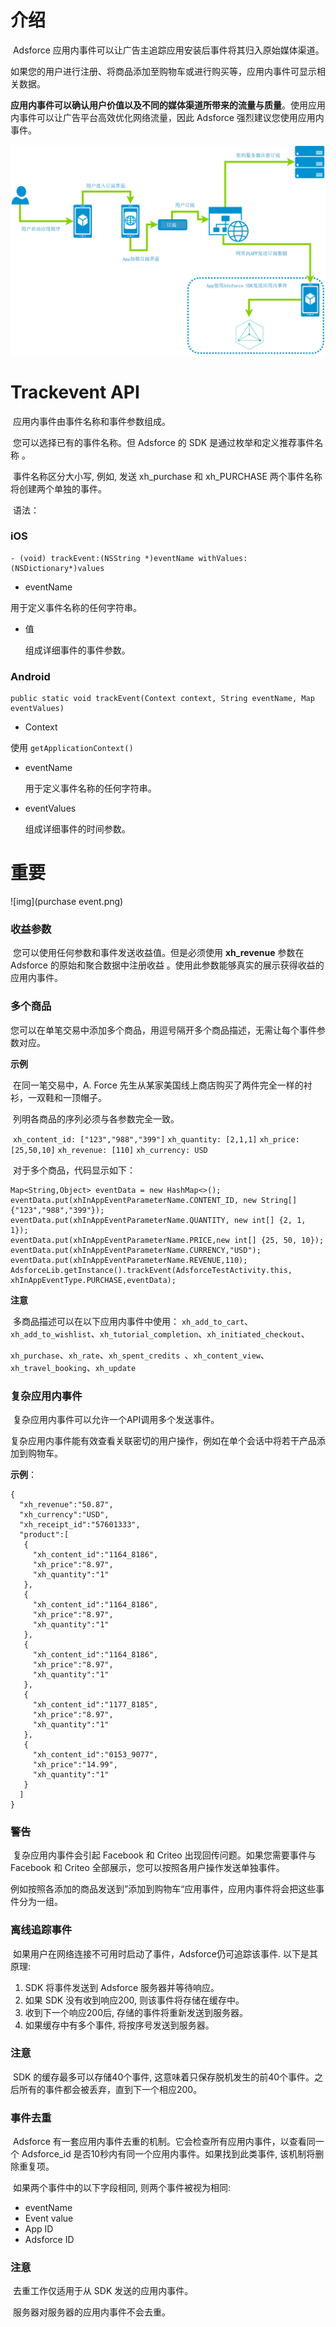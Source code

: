 # 介绍

​     Adsforce 应用内事件可以让广告主追踪应用安装后事件将其归入原始媒体渠道。

​     如果您的用户进行注册、将商品添加至购物车或进行购买等，应用内事件可显示相关数据。

​     **应用内事件可以确认用户价值以及不同的媒体渠道所带来的流量与质量**。使用应用内事件可以让广告平台高效优化网络流量，因此 Adsforce 强烈建议您使用应用内事件。  

![img](hybrid-app-in-app-event.png)

# Trackevent API

​         应用内事件由事件名称和事件参数组成。

​         您可以选择已有的事件名称。但 Adsforce 的 SDK 是通过枚举和定义推荐事件名称 。

​         事件名称区分大小写, 例如, 发送 xh_purchase 和 xh_PURCHASE 两个事件名称将创建两个单独的事件。

​         语法：

### **iOS**

```
- (void) trackEvent:(NSString *)eventName withValues:(NSDictionary*)values 
```

-  eventName         

  用于定义事件名称的任何字符串。         

- 值

  组成详细事件的事件参数。

### **Android**

```
public static void trackEvent(Context context, String eventName, Map eventValues)
```

-  Context

  使用 `getApplicationContext()`

- eventName

  用于定义事件名称的任何字符串。

- eventValues

  组成详细事件的时间参数。



# 重要

![img](purchase event.png)

### **收益参数**

​         您可以使用任何参数和事件发送收益值。但是必须使用 **xh_revenue** 参数在 Adsforce 的原始和聚合数据中注册收益 。使用此参数能够真实的展示获得收益的应用内事件。

### **多个商品**

​         您可以在单笔交易中添加多个商品，用逗号隔开多个商品描述，无需让每个事件参数对应。

 **示例**

​         在同一笔交易中，A. Force 先生从某家美国线上商店购买了两件完全一样的衬衫，一双鞋和一顶帽子。

​         列明各商品的序列必须与各参数完全一致。

​         `xh_content_id: ["123","988","399"]`
         `xh_quantity: [2,1,1]`
         `xh_price: [25,50,10]`
         `xh_revenue: [110]`
         `xh_currency: USD`

​         对于多个商品，代码显示如下：

```
Map<String,Object> eventData = new HashMap<>();
eventData.put(xhInAppEventParameterName.CONTENT_ID, new String[] {"123","988","399"});
eventData.put(xhInAppEventParameterName.QUANTITY, new int[] {2, 1, 1});
eventData.put(xhInAppEventParameterName.PRICE,new int[] {25, 50, 10});
eventData.put(xhInAppEventParameterName.CURRENCY,"USD");
eventData.put(xhInAppEventParameterName.REVENUE,110);
AdsforceLib.getInstance().trackEvent(AdsforceTestActivity.this, xhInAppEventType.PURCHASE,eventData);
```

**注意**

​         多商品描述可以在以下应用内事件中使用：
         `xh_add_to_cart`、`xh_add_to_wishlist`、`xh_tutorial_completion`、`xh_initiated_checkout`、    

​         `xh_purchase`、`xh_rate`、`xh_spent_credits `、`xh_content_view`、`xh_travel_booking`、`xh_update`

### 复杂应用内事件

​         复杂应用内事件可以允许一个API调用多个发送事件。

​         复杂应用内事件能有效查看关联密切的用户操作，例如在单个会话中将若干产品添加到购物车。

**示例**：

```
{
  "xh_revenue":"50.87",
  "xh_currency":"USD",
  "xh_receipt_id":"57601333",
  "product":[ 
   { 
     "xh_content_id":"1164_8186",
     "xh_price":"8.97",
     "xh_quantity":"1"
   },
   { 
     "xh_content_id":"1164_8186",
     "xh_price":"8.97",
     "xh_quantity":"1"
   },
   { 
     "xh_content_id":"1164_8186",
     "xh_price":"8.97",
     "xh_quantity":"1"
   },
   { 
     "xh_content_id":"1177_8185",
     "xh_price":"8.97",
     "xh_quantity":"1"
   },
   { 
     "xh_content_id":"0153_9077",
     "xh_price":"14.99",
     "xh_quantity":"1"
   }
  ]
}
```

### 警告

​         复杂应用内事件会引起 Facebook 和 Criteo 出现回传问题。如果您需要事件与 Facebook 和 Criteo 全部展示，您可以按照各用户操作发送单独事件。

​         例如按照各添加的商品发送到”添加到购物车“应用事件，应用内事件将会把这些事件分为一组。

### 离线追踪事件

​         如果用户在网络连接不可用时启动了事件，Adsforce仍可追踪该事件. 以下是其原理:

1. SDK 将事件发送到 Adsforce 服务器并等待响应。
2. 如果 SDK 没有收到响应200, 则该事件将存储在缓存中。
3. 收到下一个响应200后, 存储的事件将重新发送到服务器。
4. 如果缓存中有多个事件, 将按序号发送到服务器。

### 注意

​         SDK 的缓存最多可以存储40个事件, 这意味着只保存脱机发生的前40个事件。之后所有的事件都会被丢弃，直到下一个相应200。

### 事件去重

​         Adsforce 有一套应用内事件去重的机制。它会检查所有应用内事件，以查看同一个 Adsforce_id 是否10秒内有同一个应用内事件。如果找到此类事件, 该机制将删除重复项。

​         如果两个事件中的以下字段相同, 则两个事件被视为相同:

- eventName
- Event value
- App ID
- Adsforce ID

### 注意

​         去重工作仅适用于从 SDK 发送的应用内事件。

​         服务器对服务器的应用内事件不会去重。